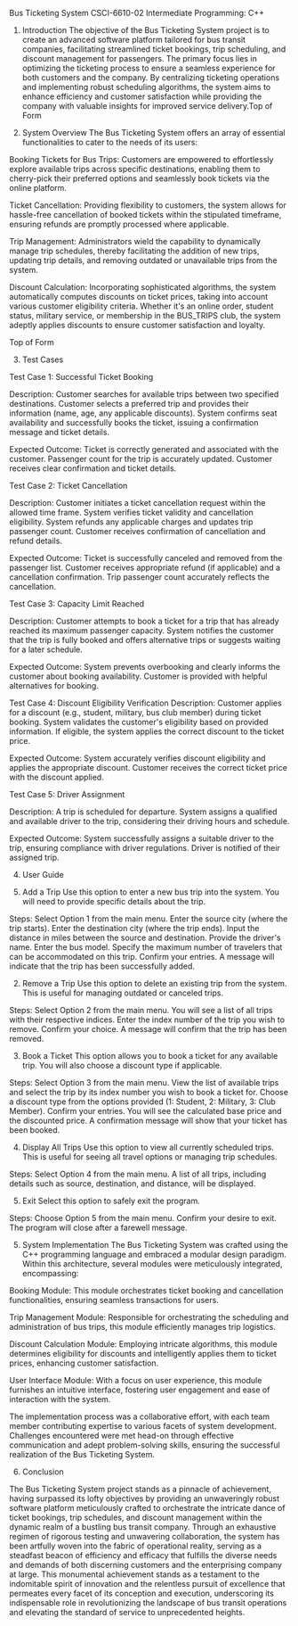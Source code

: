 Bus Ticketing System 
CSCI-6610-02 Intermediate Programming: C++ 

1. Introduction 
The objective of the Bus Ticketing System project is to create an advanced software platform tailored for bus transit companies, facilitating streamlined ticket bookings, trip scheduling, and discount management for passengers. The primary focus lies in optimizing the ticketing process to ensure a seamless experience for both customers and the company. By centralizing ticketing operations and implementing robust scheduling algorithms, the system aims to enhance efficiency and customer satisfaction while providing the company with valuable insights for improved service delivery.Top of Form 

2. System Overview 
The Bus Ticketing System offers an array of essential functionalities to cater to the needs of its users: 

Booking Tickets for Bus Trips:
Customers are empowered to effortlessly explore available trips across specific destinations, enabling them to cherry-pick their preferred options and seamlessly book tickets via the online platform. 

Ticket Cancellation:
Providing flexibility to customers, the system allows for hassle-free cancellation of booked tickets within the stipulated timeframe, ensuring refunds are promptly processed where applicable. 

Trip Management:
Administrators wield the capability to dynamically manage trip schedules, thereby facilitating the addition of new trips, updating trip details, and removing outdated or unavailable trips from the system. 

Discount Calculation: 
Incorporating sophisticated algorithms, the system automatically computes discounts on ticket prices, taking into account various customer eligibility criteria. Whether it's an online order, student status, military service, or membership in the BUS_TRIPS club, the system adeptly applies discounts to ensure customer satisfaction and loyalty. 

Top of Form 

3. Test Cases 

Test Case 1: Successful Ticket Booking 

Description: 
  Customer searches for available trips between two specified destinations. 
  Customer selects a preferred trip and provides their information (name, age, any applicable discounts). 
  System confirms seat availability and successfully books the ticket, issuing a confirmation message and ticket details.

Expected Outcome: 
 Ticket is correctly generated and associated with the customer. 
 Passenger count for the trip is accurately updated. 
 Customer receives clear confirmation and ticket details. 

Test Case 2: Ticket Cancellation 

 Description: 
   Customer initiates a ticket cancellation request within the allowed time frame. 
   System verifies ticket validity and cancellation eligibility. 
   System refunds any applicable charges and updates trip passenger count. 
   Customer receives confirmation of cancellation and refund details. 

Expected Outcome: 
  Ticket is successfully canceled and removed from the passenger list. 
  Customer receives appropriate refund (if applicable) and a cancellation confirmation. 
  Trip passenger count accurately reflects the cancellation. 

 

Test Case 3: Capacity Limit Reached 

 Description: 
  Customer attempts to book a ticket for a trip that has already reached its maximum passenger capacity. 
  System notifies the customer that the trip is fully booked and offers alternative trips or suggests waiting for a later schedule. 

Expected Outcome: 
  System prevents overbooking and clearly informs the customer about booking availability. 
  Customer is provided with helpful alternatives for booking. 

Test Case 4: Discount Eligibility Verification 
  Description: 
    Customer applies for a discount (e.g., student, military, bus club member) during ticket booking. 
    System validates the customer's eligibility based on provided information. 
    If eligible, the system applies the correct discount to the ticket price. 

Expected Outcome: 
    System accurately verifies discount eligibility and applies the appropriate discount. 
    Customer receives the correct ticket price with the discount applied.  

Test Case 5: Driver Assignment 
  
  Description: 
    A trip is scheduled for departure. 
    System assigns a qualified and available driver to the trip, considering their driving hours and schedule. 
  
Expected Outcome: 
    System successfully assigns a suitable driver to the trip, ensuring compliance with driver regulations. 
    Driver is notified of their assigned trip. 

4. User Guide 

1. Add a Trip
Use this option to enter a new bus trip into the system. You will need to provide specific details about the trip. 

Steps: 
Select Option 1 from the main menu. 
Enter the source city (where the trip starts). 
Enter the destination city (where the trip ends). 
Input the distance in miles between the source and destination. 
Provide the driver's name. 
Enter the bus model. 
Specify the maximum number of travelers that can be accommodated on this trip. 
Confirm your entries. A message will indicate that the trip has been successfully added. 

 

2. Remove a Trip 
Use this option to delete an existing trip from the system. This is useful for managing outdated or canceled trips. 

Steps: 
Select Option 2 from the main menu. 
You will see a list of all trips with their respective indices. Enter the index number of the trip you wish to remove. 
Confirm your choice. A message will confirm that the trip has been removed. 

 3. Book a Ticket 
This option allows you to book a ticket for any available trip. You will also choose a discount type if applicable. 

Steps: 
Select Option 3 from the main menu. 
View the list of available trips and select the trip by its index number you wish to book a ticket for. 
Choose a discount type from the options provided (1: Student, 2: Military, 3: Club Member). 
Confirm your entries. You will see the calculated base price and the discounted price. A confirmation message will show that your ticket has been booked. 

 
4. Display All Trips 
Use this option to view all currently scheduled trips. This is useful for seeing all travel options or managing trip schedules. 

Steps: 
Select Option 4 from the main menu. 
A list of all trips, including details such as source, destination, and distance, will be displayed. 

5. Exit 
Select this option to safely exit the program. 

Steps: 
Choose Option 5 from the main menu. 
Confirm your desire to exit. The program will close after a farewell message. 

5. System Implementation 
The Bus Ticketing System was crafted using the C++ programming language and embraced a modular design paradigm. Within this architecture, several modules were meticulously integrated, encompassing: 

Booking Module: This module orchestrates ticket booking and cancellation functionalities, ensuring seamless transactions for users. 

Trip Management Module: Responsible for orchestrating the scheduling and administration of bus trips, this module efficiently manages trip logistics. 

Discount Calculation Module: Employing intricate algorithms, this module determines eligibility for discounts and intelligently applies them to ticket prices, enhancing customer satisfaction. 

User Interface Module: With a focus on user experience, this module furnishes an intuitive interface, fostering user engagement and ease of interaction with the system. 

The implementation process was a collaborative effort, with each team member contributing expertise to various facets of system development. Challenges encountered were met head-on through effective communication and adept problem-solving skills, ensuring the successful realization of the Bus Ticketing System. 


6. Conclusion 

The Bus Ticketing System project stands as a pinnacle of achievement, having surpassed its lofty objectives by providing an unwaveringly robust software platform meticulously crafted to orchestrate the intricate dance of ticket bookings, trip schedules, and discount management within the dynamic realm of a bustling bus transit company. Through an exhaustive regimen of rigorous testing and unwavering collaboration, the system has been artfully woven into the fabric of operational reality, serving as a steadfast beacon of efficiency and efficacy that fulfills the diverse needs and demands of both discerning customers and the enterprising company at large. This monumental achievement stands as a testament to the indomitable spirit of innovation and the relentless pursuit of excellence that permeates every facet of its conception and execution, underscoring its indispensable role in revolutionizing the landscape of bus transit operations and elevating the standard of service to unprecedented heights. 

 
